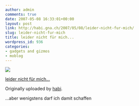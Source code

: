 ```yaml
---
author: admin
comments: true
date: 2007-05-08 16:33:01+00:00
layout: post
link: http://habi.gna.ch/2007/05/08/leider-nicht-fur-mich/
slug: leider-nicht-fur-mich
title: leider nicht für mich...
wordpress_id: 936
categories:
- gadgets and gizmos
- moblog
---
```



 [![](http://farm1.static.flickr.com/224/490042449_7daac75b13_m.jpg)](http://www.flickr.com/photos/habi/490042449/)
   

 
  [leider nicht für mich...](http://www.flickr.com/photos/habi/490042449/)
    

  Originally uploaded by [habi](http://www.flickr.com/people/habi/).
 



...aber wenigstens darf ich damit schaffen
  

